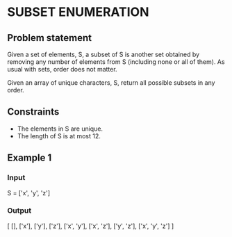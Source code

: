 # SUBSET ENUMERATION

## Problem statement

Given a set of elements, S, a subset of S is another set obtained by removing any number of elements from S (including
none or all of them). As usual with sets, order does not matter.

Given an array of unique characters, S, return all possible subsets in any order.

## Constraints

- The elements in S are unique.
- The length of S is at most 12.

## Example 1

### Input

S = ['x', 'y', 'z']

### Output

[
[],
['x'],
['y'],
['z'],
['x', 'y'],
['x', 'z'],
['y', 'z'],
['x', 'y', 'z']
]